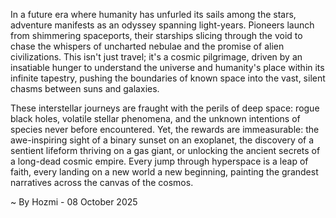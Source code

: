 
In a future era where humanity has unfurled its sails among the stars, adventure manifests as an odyssey spanning light-years. Pioneers launch from shimmering spaceports, their starships slicing through the void to chase the whispers of uncharted nebulae and the promise of alien civilizations. This isn't just travel; it's a cosmic pilgrimage, driven by an insatiable hunger to understand the universe and humanity's place within its infinite tapestry, pushing the boundaries of known space into the vast, silent chasms between suns and galaxies.

These interstellar journeys are fraught with the perils of deep space: rogue black holes, volatile stellar phenomena, and the unknown intentions of species never before encountered. Yet, the rewards are immeasurable: the awe-inspiring sight of a binary sunset on an exoplanet, the discovery of a sentient lifeform thriving on a gas giant, or unlocking the ancient secrets of a long-dead cosmic empire. Every jump through hyperspace is a leap of faith, every landing on a new world a new beginning, painting the grandest narratives across the canvas of the cosmos.

~ By Hozmi - 08 October 2025
